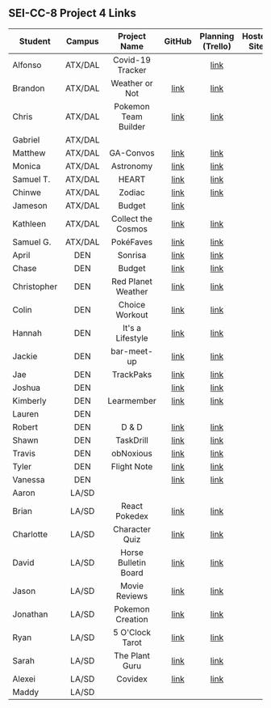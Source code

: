 ## SEI-CC-8 Project 4 Links 

| Student | Campus | Project Name | GitHub | Planning (Trello) | Hosted Site |
|---|:---:|:---:|:---:|:---:|:---:|
| Alfonso | ATX/DAL | Covid-19 Tracker |  | [link](https://trello.com/b/7aZAMKpY/covid-19tracker) |  |
| Brandon | ATX/DAL | Weather or Not | [link](https://github.com/BSacco0674/WeatherorNot) | [link](https://trello.com/b/KePTxNPl/weather-or-not) |  |
| Chris | ATX/DAL | Pokemon Team Builder | [link](https://github.com/ChrisChroma/react-pokemon-team-builder) | [link](https://trello.com/b/544RN8KZ/poketeam) |  |
| Gabriel | ATX/DAL |  |  |  |  |
| Matthew | ATX/DAL | GA-Convos | [link](https://github.com/MJMoquin/GA-Convos) | [link](https://trello.com/b/gCHXk5jW/ga-convos) |  |
| Monica | ATX/DAL | Astronomy | [link](https://github.com/monicamartinez64/astronomy-app) | [link](https://trello.com/b/08JZMFuk/unit-4-project) |  |
| Samuel T. | ATX/DAL | HEART | [link](https://github.com/samueltrahan/HEART) | [link](https://trello.com/b/QTAU6jJh/heart) |  |
| Chinwe | ATX/DAL | Zodiac | [link](https://github.com/chinwe2020/zodiac_app) | [link](https://trello.com/b/y2irDyfM/zodiac-app) |  |
| Jameson | ATX/DAL | Budget | [link](https://github.com/Jaice561/budget) |  |  |
| Kathleen | ATX/DAL | Collect the Cosmos | [link](https://github.com/kstick9210/collect-the-cosmos) | [link](https://trello.com/b/k8mpHRKw/project-4-collect-the-cosmos) |  |
| Samuel G. | ATX/DAL | PokéFaves | [link](https://github.com/CodingSalmon/pokefaves) | [link](https://trello.com/b/l2j8lnX2/pok%C3%A9faves) |  |
| April | DEN | Sonrisa | [link](https://github.com/aprilkrgonzales/sonrisa) | [link](https://trello.com/b/xwcxa5LQ/sonrisa-llc) |  |
| Chase | DEN | Budget | [link](https://github.com/chasewri/budget) | [link](https://trello.com/b/xrsCNnSH/budget) |  |
| Christopher | DEN | Red Planet Weather | [link](https://github.com/Chris-Violante/Red-Planet-Weather) | [link](https://trello.com/b/fevEwz4F/weather-on-mars-app) |  |
| Colin | DEN | Choice Workout | [link](https://github.com/colin96man/Choice-Workout) | [link](https://trello.com/b/82BBBzDT/choice-workout) |  |
| Hannah | DEN | It's a Lifestyle | [link](https://github.com/hannahbrantley/its-a-lifestyle) | [link](https://trello.com/b/hBHlscGA/its-a-lifestyle) |  |
| Jackie | DEN | bar-meet-up | [link](https://github.com/JackieZoloo/bar-meet-up) | [link](https://trello.com/b/5bVPvXqi/bar-meet-up) |  |
| Jae | DEN | TrackPaks | [link](https://github.com/jsohnfile/trackpaks) | [link](https://trello.com/b/9O5gzn1i/trakpaks) |  |
| Joshua | DEN |  | [link](https://github.com/jfernnn/capstone) | [link](https://trello.com/b/QjYwO3de/capstone) |  |
| Kimberly | DEN | Learmember | [link](https://github.com/kimberlyalord/Learmember) | [link](https://trello.com/b/6Tg9k0zR/project-4-learmember) |  |
| Lauren | DEN |  |  |  |  |
| Robert | DEN | D & D | [link](https://github.com/rperillo1/DandD-character-manager) | [link](https://trello.com/b/uapE21Wo/mern-dd-web-app) |  |
| Shawn | DEN | TaskDrill | [link](https://github.com/sgluchacki/taskdrill) | [link](https://trello.com/b/H42E5cE7/taskdrill) |  |
| Travis | DEN | obNoxious | [link](https://github.com/TCashion/obNoxious) | [link](https://trello.com/b/EBQZcdN6/obnoxious) |  |
| Tyler | DEN | Flight Note | [link](https://github.com/tawlur/final-project) | [link](https://trello.com/b/7RItwd9z/flight-note) |  |
| Vanessa | DEN |  | [link](https://github.com/vanessalarsen33/project-four) | [link](https://trello.com/b/xx7Wfpvd/spa-app) |  |
| Aaron | LA/SD |  |  |  |  |
| Brian | LA/SD | React Pokedex | [link](https://github.com/irritas/react-pokedex) | [link](https://trello.com/b/fAYGJQj4/react-pokedex) |  |
| Charlotte | LA/SD | Character Quiz | [link](https://github.com/charlottepak/Character-Quiz) | [link](https://trello.com/b/nBK4Hw5c/project-4) |  |
| David | LA/SD | Horse Bulletin Board | [link](https://github.com/davesheinbein/stead-finder-horse-buliten-board) | [link](https://trello.com/b/QQgGKAnE/ga-project-4) |  |
| Jason | LA/SD | Movie Reviews | [link](https://github.com/jhur91/react-movies) | [link](https://trello.com/b/WVyN7Ttt/movie-review-app) |  |
| Jonathan | LA/SD | Pokemon Creation | [link](https://github.com/Thornathan/pokemon-creations-app) | [link](https://trello.com/b/crYJYnSN/pokemon-creation-app) |  |
| Ryan | LA/SD | 5 O'Clock Tarot | [link](https://github.com/NaryxHaxns/5-o-clock-tarot) | [link](https://trello.com/b/VAr5oeHi/5-oclock-tarot) |  |
| Sarah | LA/SD | The Plant Guru | [link](https://github.com/slrosky/the-plant-guru) | [link](https://trello.com/b/I10R9vOj/the-plant-guru) |  |
| Alexei | LA/SD | Covidex | [link](https://github.com/audarbe/covidex) | [link](https://trello.com/b/BPGrp1P2/covidex) |  |
| Maddy | LA/SD |  |  |  |  |
